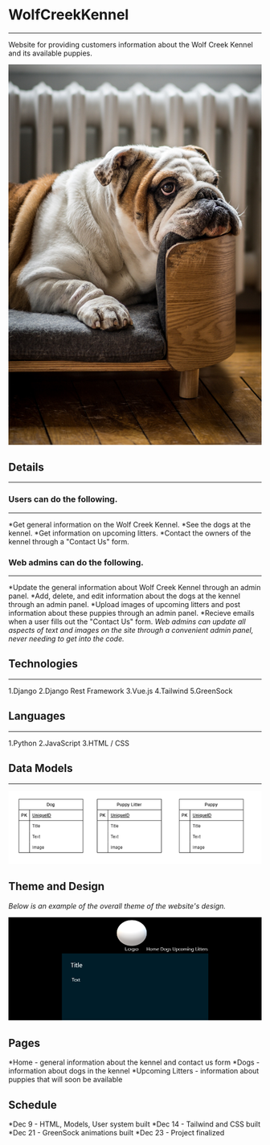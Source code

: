 # WolfCreekKennel
***
Website for providing customers information about the Wolf Creek Kennel and its available puppies.

![Bulldog](./bulldog.jpg)

## Details
***

### Users can do the following.
***
*Get general information on the Wolf Creek Kennel.
*See the dogs at the kennel.
*Get information on upcoming litters.
*Contact the owners of the kennel through a "Contact Us" form.

### Web admins can do the following.
***
*Update the general information about Wolf Creek Kennel through an admin panel.
*Add, delete, and edit information about the dogs at the kennel through an admin panel.
*Upload images of upcoming litters and post information about these puppies through an admin panel.
*Recieve emails when a user fills out the "Contact Us" form.
*Web admins can update all aspects of text and images on the site through a convenient admin panel, never needing to get into the code.*

## Technologies
***
1.Django
2.Django Rest Framework
3.Vue.js
4.Tailwind
5.GreenSock

## Languages
***
1.Python
2.JavaScript
3.HTML / CSS

## Data Models
***

![Models](./models.png)

## Theme and Design
*Below is an example of the overall theme of the website's design.*

![Design](./page_design.png)

## Pages
*Home - general information about the kennel and contact us form
*Dogs - information about dogs in the kennel
*Upcoming Litters - information about puppies that will soon be available

## Schedule
*Dec 9 - HTML, Models, User system built
*Dec 14 - Tailwind and CSS built
*Dec 21 - GreenSock animations built
*Dec 23 - Project finalized